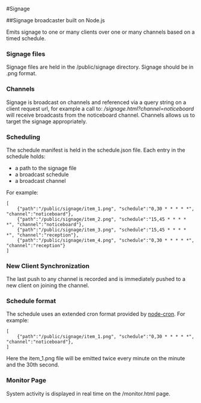 #Signage

##Signage broadcaster built on Node.js

Emits signage to one or many clients over one or many channels based on a timed schedule.

### Signage files
Signage files are held in the /public/signage directory. Signage should be in .png format.

### Channels
Signage is broadcast on channels and referenced via a query string on a client request url, for example a call to: */signage.html?channel=noticeboard* will receive broadcasts from the noticeboard channel. Channels allows us to target the signage appropriately.

### Scheduling
The schedule manifest is held in the schedule.json file. Each entry in the schedule holds:
* a path to the signage file
* a broadcast schedule
* a broadcast channel

For example:
```
[
    {"path":"/public/signage/item_1.png", "schedule":"0,30 * * * * *", "channel":"noticeboard"},
    {"path":"/public/signage/item_2.png", "schedule":"15,45 * * * * *", "channel":"noticeboard"},
    {"path":"/public/signage/item_3.png", "schedule":"15,45 * * * * *", "channel":"reception"},
    {"path":"/public/signage/item_4.png", "schedule":"0,30 * * * * *", "channel":"reception"}
]
```

### New Client Synchronization
The last push to any channel is recorded and is immediately pushed to a new client on joining the channel.

### Schedule format
The schedule uses an extended cron format provided by [node-cron](https://github.com/ncb000gt/node-cron). For example:
```
[
    {"path":"/public/signage/item_1.png", "schedule":"0,30 * * * * *", "channel":"noticeboard"},
]
```

Here the item_1.png file will be emitted twice every minute on the minute and the 30th second.

### Monitor Page
System activity is displayed in real time on the /monitor.html page.
